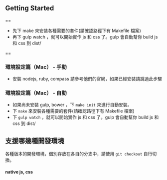 ## Getting Started

==

- 先下 make 來安裝各種需要的套件(請確認路徑下有 Makefile 檔案)
- 再下 gulp watch ，就可以開始實作 js 和 css 了。gulp 會自動幫你 build js 和 css 到 dist/

==
### 環境設定篇（Mac） - 手動
- 安裝 nodejs, ruby, compass 請參考他們的官網，如果已經安裝請跳過此步驟

### 環境設定篇（Mac） - 自動
- 如果尚未安裝 gulp, bower ，下 `make init` 來進行自動安裝。
- 下 `make` 來安裝各種需要的套件(請確認路徑下有 Makefile 檔案)
- 下 `gulp watch` ，就可以開始實作 js 和 css 了。gulp 會自動幫你 build js 和 css 到 dist/

## 支援哪幾種開發環境
各種版本的開發環境，個別存放在各自的分支中，請使用 `git checkout` 自行切換。

#### native js, css
